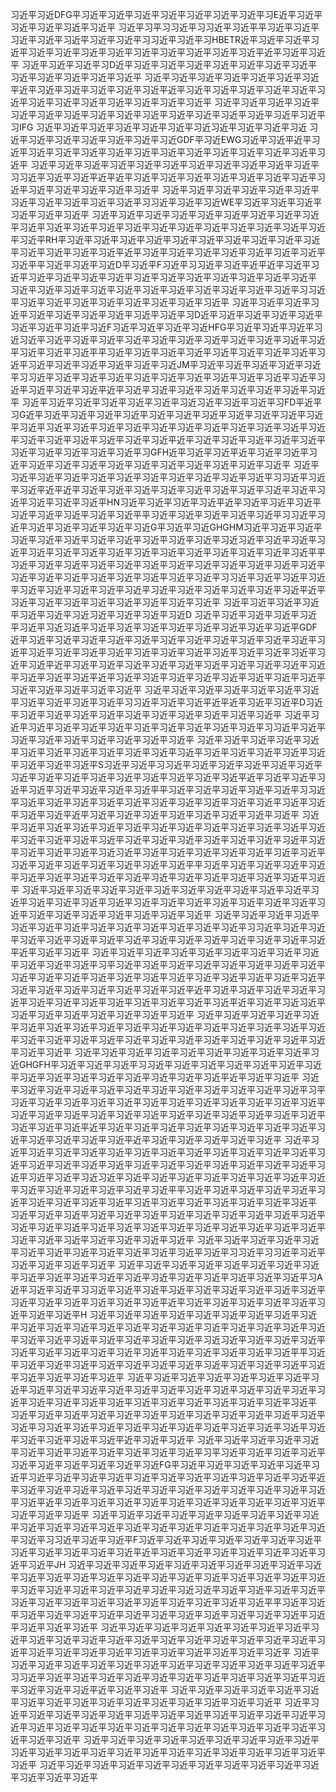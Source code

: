 习近平习近DFG平习近平习近平习近平习近平习近平习近平习近平习E近平习近平习近平习近平习近平习近平
习近平习平习习近平习习近平习近平平习近平习近平习近平习近平习近平习近平习近平习习近平习近平习HBETR近平习近平习近平习近平习近平习近平习近平习近平习近平习近平习近平习近平习近平近平习近平习近平
习近平习近平习近平习D近平习近平习近平习近平习近平习近平习近平习近平习近平习近平习近平习近平习近平
习近平习近平习近平习近平习近平习近平习近平近平习近平习近平习近平习近平习近平近平习近平习近平习近平习近平习近平习近平习近平习近平习近平习近平习近平习近平习近平
习近平习近平习近平习近平习近平习近平习近平习近平习近平习近平习近平习近平习近平习近平习近平习近平习IFG
习近平习近平习近平习近平习近平习近平习近习近平习近平习近平习近
习近平习近平习近平习近平习近平习近平习近GDF平习近EWG习近平习近平近平习近平习近平习近平习近平习近平习近平习近平习近平习近平习近平习近平习近平习近平
习近平习近平习近平习近平习近平习近平习近平习近平习近平习近平习近平习习近平习近平习近平近平近平习近平习近平习近平习近平习近平习近平习近平习近平习近平习近平习近平习近平习近平
习近平习近平习近平习近平习近平习近平习近平习近平习近平习近平习近平习习近平习近平习近WE平习近平习近平习近平习近平习近平习近平
习近平习近平习近平习近平习近平习近平习近平习近平习近平习近平习近平习近平习近平习近平习近平习近平习近平习近平习近平习近平习近平习近平RH平习近平习近平习近平习近平习近平习近平习近平习近平习近平习近平习近平习近平习近平习近平近平习近平习近平习近平习近平习近平习近平习近平习近平平习近平习近平习近D平习近平F习近平习习近平习近平近平近平习近平习近平习近平习近平习近平习近平习近平习近平习近平习近平习近平习近平习近平
习近平习近平习近平习近平习近平习近平习近平习近平习近平习近平习近平习习近平习近平习近平习近平习近平习近平习近平习近平习近平
习近平习近平习近平习近平习近平习近平习近平习近平习近平习近平习D近平习近平习近平习近平习近平习近平习近平习近平习近F习近平习近平习近平习近HFG平习近平习近平习近平习近习近平习近平习近平习近平习近平习近平习近平习近平习近平习近平习近平习近平习近平习近平习近平平习近平习近平习近平习近平习近平习近平习近平习近平习近平习近平习近平习近平习近平习近平习近JM平习近平习近平习近平习近平习近平习习近平习近平习近平习近平习近平习近平习近平习近平习近平习近平习近平习近平习近平习近平习近平近平习近平习近平习近平习近平习近平习近平习近平习近平
习近平习近平习近平习近平习近平习近平习近习近平习近平习近平习FD平近平习G近平习近平习近平习近平习近平习近平习近平习近平习近平习近平习近平习近平习近平习近平习近平习近平习近平习近平习近平习近平习近平习近平习近平习近平习近平习近平习近平习近平习近平习近平近平习近平习近平习近平习近平习近平习近平习近平习近平习近平习近平习GFH近平习近平习近平近平习近平习近平习近平习近平习近平习近平习近平习近平习近平习近平习近平习近平习近平
习近平习近平习近平习近平习近平习近平习近平习近平习近平习近平习近平习习近平习近平习近平近平近平习近平习近平习近平习近平习近平习近平习近平习近平习近平习近平习近平习近平习近平HN习近平习近平习近平习近平近平习近平习近平习近平习近平习近平习近平习近平习近平平习近平习近平习近平习近平习近平习习近平习近平习近平习近平习近平习近平习近G平习近平习近GHGHM习近平习近平习近平习近平习近平习近平习近平习近平习近平习近平习近平习近习近平习近平习近平习近平习近平习近平习近平习近平习近平习近平习近平习近平习近平习近平习近平平习近平习近平习近平习近平习近平习近平习近平习近平习近平习近平习近平习近平习近平习近平习近平习近平习近平习近平习近平习近平习习近平习近平习近平习近平习近平习近平习近平习近平习近平习近平习近平习近平习近平习近平习近平近平习近平习近平习近平习近平习近平习近平习近平习近平
习近平习近平习近平习近平习近平习近平习近习近平习近平习近平习近D
习近平习近平习近平习近平习近平习近平习近习近平习近平习近平习近平习近平习近平习近平习近平习近平GDF近平习近平习近平习近平习近平习近平习近平习近平习近平习近平习近平习近平习近平习近平习近平习近平习近平习近平习近平习近平习近平习近平习近平习近平习近平习近平近平习近平习近平习近平习近平习近平习近平习近平习近平习近平习近平习近平习近平习近平近平习近平习近平习近平习近平习近平习近平习近平习近平习近平习近平习近平习近平习近平
习近平习近平习近平习近平习近平习近平习近平习近平习近平习近平习近平习习近平习近平习近平近平近平习近平习近平D习近平习近平习近平习近平习近平习近平习近平习近平习近平习近平习近平
习近平习近平习近平习近平习近平习近平习近平习近平习近平习近平习近平习习近平习近平习近平习近平习近平习近平习近平习近平习近平
习近平习近平习近平习近平习近平习近平习近平习近平习近平习近平习近平习近平习近平习近平习近平习近平习近平习近平习近平习近平S习近平习近平习习近平习近平习近平习近平习近平习近平习近平习近平习近平习近平习近平习近平习近平习近平习近平近平习近平习近平习近平习近平习近平习近平习近平习近平平习近平习近平习近平习近平习近平习习近平习近平习近平习近平习近平习近平习近平习近平习近平习近平习近平习近平习近平习近平习近平近平习近平习近平习近平习近平习近平习近平习近平习近平
习近平习近平习近平习近平习近平习近平习近平习近平习近平习近平习近平习近平习近平习近平习近平习近平习近平习近平习近平习近平习近平习近平习近平习近平习近平习近平习近平习近平习近习近平习近平习近平习近平习近平习近平习近平习近平习近平习近平习近平习近平习近平习近平习近平平习近平习近平习近平习近平习近平习近平习近平习近平习近平习近平习近平习近平习近平习近平习近平习近平习近平
习近平习近平习近平习近平习近平习近平习近平习近平习近平习近平习近平习近平习近平习近平习近平习近平习近平习近平习近平习近平习近平习近平习近平习近平习近平习近平习近平习近平习近平习近平习近平
习近平习近平习近平习近平习近平习近平习近平习近平习近平习近平习近平习近平习近平习习近平习近平习近平习近平习近平习近平习近平习近平习近平习近平习近平习近平习近平习近平习近平近平习近平习近平
习近平习近平习近平习近平习近平习近平习近平习近平习近平习近平习近平习近平习平习近平习近平习近平习近平习近平习近平习近平习近平习近平习近平习近平习近平习近平习近平习近平习近平习近平习近平习近平习近平习近平习近平习近平习近平习近平习近平习近平近平习近平习近平习近平习近平习近平习近平习近平习近平习近平习近平习近平习近平习近平近平习近平习近习近平习近平习近平习近平习近平习近平习近平习近平
习近平习近平习近平习近平习近平习近平习近平习近平习近平习近平习近平习近平习近平习近平习近平习近平习近平习近平习近平习近平习近平习近平习近平习近平习近平习近平习近平习近平习近平习近平习近平
习近平习近平习近平习近平习近平习近平习近平习近平习近平习近GHGFH平习近平习近平习近平习习近平习近平习近平习近平习近平习近平习近平习近平习近平习近平习近平习近平习近平习近平习近平近平习近平习近平
习近平习近平习近平习近平习近平习近平习近平习近平习近平习近平习近平习近平习平习近平习近平习近平习近平习近平习近平习近平习近平习近平习近平习近平习近平习近平习近平习近平习近平习近平习近平习近平习近平习近平习近平习近平习近平习近平习近平习近平近平习近平习近平习近平习近平习近平习近平习近平习近平习近平习近平习近平习近平习近平近平习近平习近平习近平习近平习近平
习近平习近平习近平习近平习近平习近平习近平习近平习近平习近平习近平习近平习近平习近平习近平习近平习近平习近平习近平习近平习近平习近平习近平习近平习近平习近平习近平习近平习近习近平习近平习近平习近平习近平习近平习近平习近平习近平习近平习近平习近平习近平习近平习近平平习近平习近平习近平习近平习近平习近平习近平习近平习近平习近平习近平习近平习近平习近平习近平习近平习近平
习近平习近平习近平习近平习近平习近平习近平习近平习近平习近平习近平习近平习近平习近平习近平习近平习近平习近平习近平习近平习近平习近平习近平习近平习近平习近平习近平习近平习近平习近平习近平
习近平习近平习近平习近平习近平习近平习近平习近平习近平习近平习近平习近平习近平习习近平习习近平习近平习近平习近平习近平习近平
习近平习近平习近平习近平习近平习近平习近平习近平习近平习近平习近平习近平习近平习近平习近平习近平习近平习近平习近平习A近平习近平习近平习习近平习近平习近平习近平习近平习近平习近平习近平习近平习近平习近平习近平习近平习近平习近平近平习近平习近平习近平习近平习近平习近平习近平习近平H
习近平习近平习近平习近平习近平习近平习近平习近平习近平习近平习近平习近平习近平习近平习近平习近平习近平习近平习近平习近平习近平习近平习近平习近平习近平习近平习近平习近平习近习近平习近平习近平习近平习近平习近平习近平习近平习近平习近平习近平习近平习近平习近平习近平平习近平习近平习近平习近平习近平习近平习近平习近平习近平习近平习近平习近平习近平习近平习近平习近平习近平
习近平习近平习近平习近平习近平习近平习近平习近平习近平习近平习近平习近平习近平习近平习近平习近平习近平习近平习近平习近平习近平习近平习近平习近平习近平习近平习近平习近平习近平习近平习近平
习近平习近平习近平习近平习近平习近平习近平习近平习近平习近平习近平习近平习近平习习近平习近平习近平习近平习近平习近平习近平习近平习近平习近平习近平习近平习近平习近平习近平近平习近平习近平
习近平习近平习近平习近平习近平习近平习近平习近平习近平习近平习近平习近平习平习近平习近平习近平习近平习近平习近平习近平习近平习近平习近FG平习近平习近平习近平习近平习近平习近平习近平习近平习近平习近平习近平习近平习近平习近平习近平习近平习近平近平习近平习近平习近平习近平习近平习近平习近平习近平习近平习近平习近平习近平习近平近平习近平习近平习近平习近平习近平习近平习近平习近平习近平习近平习近平习近平习近平
习近平习近平习近平习近平习近平习近平习近平习近平习近平习近平习近平习近平习近平习近平习近平习近平习近平习近平习近平习近平习近平习近平习习近平习近平习近平F习近平习近平习近平习近平习近平习近平习近平习近平习近平习近平习近平习近平近平习近平习近平习近平习近平习近平习近平习近平习近平JH
习近平习近平习近平习近平习近平习近平习近平习近平习近平习近平习近平习近平习近平习近平习近平习近平习近平习近平习近平习近平习近平习近平习近平习近平习近平习近平习近平习近平习近习近平习近平习近平习近平习近平习近平习近平习近平习近平习近平习近平习近平习近平习近平习近平平习近平习近平习近平习近平习近平习近平习近平习近平习近平习近平习近平习近平习近平习近平习近平习近平习近平
习近平习近平习近平习近平习近平习近平习近平习近平习近平习近平习近平习近平习近平习近平习近平习近平习近平习近平习近平习近平习近平习近平习近平习近平习近平习近平习近平习近平习近平习近平习近平
习近平习近平习近平习近平习近平习近平习近平习近平习近平习近平习近平习近平习近平习习近平习近平习近平习近平习近平习近平习近平习近平习近平习近平习近平习近平习近平习近平习近平近平习近平习近平
习近平习近平习近平习近平习近平习近平习近平习近平习近平习近平习近平习近平习近平习近平习近平习近平
习近平习近平习近平习近平习近平习近平习近平习近平习近平习近平习近平习近平习近平习近平习近平习近平习近平习近平习近平习近平习近平习近平习近平习近平习近平习近平习近平习近平
习近平习近平习近平习近平习近平习近平习近平习近平习近平习近平习近平习近平习近平习近平习近平习近平习近平习近平习近平习近平习近平习近平
习近平习近平习近平习近平习近平习近平习近平习近平习近平习近平习近平习近平习近平习近平
